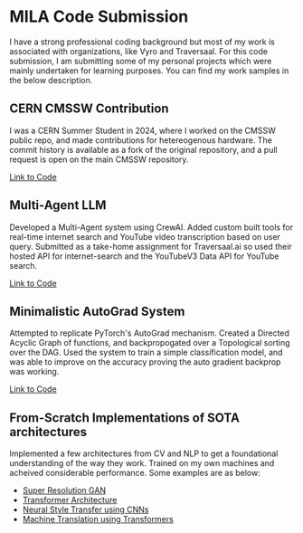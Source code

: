 # MILA Code Submission

I have a strong professional coding background but most of my work is associated with organizations, like Vyro and Traversaal. For this code submission, I am submitting some of my personal projects which were mainly undertaken for learning purposes. You can find my work samples in the below description.

## CERN CMSSW Contribution

I was a CERN Summer Student in 2024, where I worked on the CMSSW public repo, and made contributions for hetereogenous hardware. The commit history is available as a fork of the original repository, and a pull request is open on the main CMSSW repository.

<a href="https://github.com/MuhammadArham-43/cmssw/commits/alpakaCLUE3D/?author=MuhammadArham-43" target="_blank">Link to Code</a>

## Multi-Agent LLM

Developed a Multi-Agent system using CrewAI. Added custom built tools for real-time internet search and YouTube video transcription based on user query. Submitted as a take-home assignment for Traversaal.ai so used their hosted API for internet-search and the YouTubeV3 Data API for YouTube search.

<a href="https://github.com/MuhammadArham-43/MultiAgentLLM" target="_blank">Link to Code</a>

## Minimalistic AutoGrad System

Attempted to replicate PyTorch's AutoGrad mechanism. Created a Directed Acyclic Graph of functions, and backpropogated over a Topological sorting over the DAG. Used the system to train a simple classification model, and was able to improve on the accuracy proving the auto gradient backprop was working.

<a href="https://github.com/MuhammadArham-43/MinAutograd" target="_blank">Link to Code</a>

## From-Scratch Implementations of SOTA architectures

Implemented a few architectures from CV and NLP to get a foundational understanding of the way they work. Trained on my own machines and acheived considerable performance. Some examples are as below:

<ul>
    <li><a href="https://github.com/MuhammadArham-43/SRGAN" target="_blank">Super Resolution GAN</a></li>
    <li><a href="https://github.com/MuhammadArham-43/TransformerFromScratch" target="_blank">Transformer Architecture</a></li>
    <li><a href="https://github.com/MuhammadArham-43/NeuralStyleTransfer" target="_blank">Neural Style Transfer using CNNs</a></li>
    <li><a href="https://github.com/MuhammadArham-43/MachineTranslation" target="_blank">Machine Translation using Transformers</a></li>
</ul>
